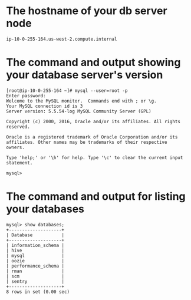 # The hostname of your db server node
	ip-10-0-255-164.us-west-2.compute.internal
# The command and output showing your database server's version
	[root@ip-10-0-255-164 ~]# mysql --user=root -p
	Enter password:
	Welcome to the MySQL monitor.  Commands end with ; or \g.
	Your MySQL connection id is 3
	Server version: 5.5.54-log MySQL Community Server (GPL)
	
	Copyright (c) 2000, 2016, Oracle and/or its affiliates. All rights reserved.
	
	Oracle is a registered trademark of Oracle Corporation and/or its
	affiliates. Other names may be trademarks of their respective
	owners.
	
	Type 'help;' or '\h' for help. Type '\c' to clear the current input statement.
	
	mysql>
# The command and output for listing your databases

	mysql> show databases;
	+--------------------+
	| Database           |
	+--------------------+
	| information_schema |
	| hive               |
	| mysql              |
	| oozie              |
	| performance_schema |
	| rman               |
	| scm                |
	| sentry             |
	+--------------------+
	8 rows in set (0.00 sec)